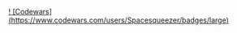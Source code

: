 [! [Codewars] (https://www.codewars.com/users/Spacesqueezer/badges/large)](https://www.codewars.com/users/Spacesqueezer)
